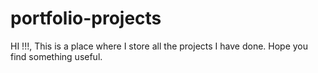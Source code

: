 # portfolio-projects
HI !!!, This is a place where I store all the projects I have done. Hope you find something useful.
